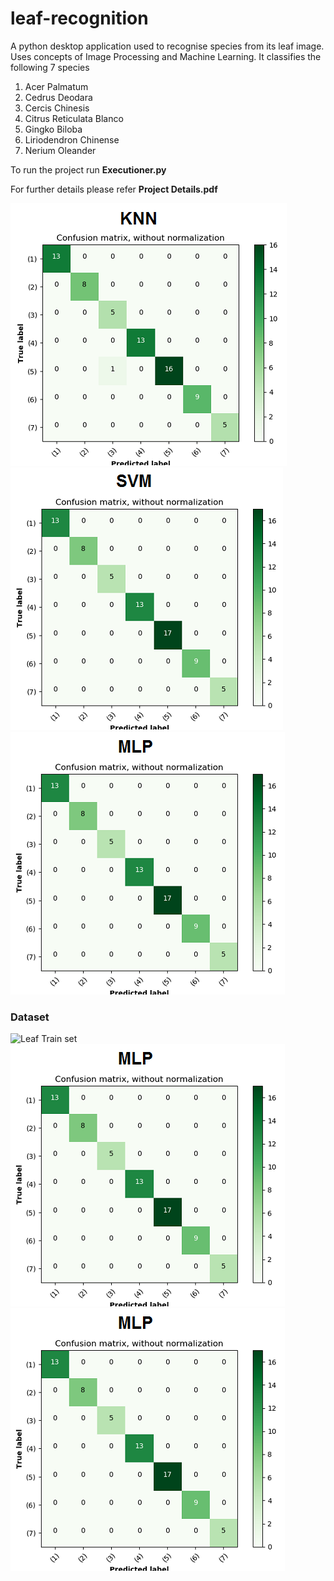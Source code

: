 # leaf-recognition
A python desktop application used to recognise species from its leaf image. 
Uses concepts of Image Processing and Machine Learning.
It classifies the following 7 species
1.	Acer Palmatum
2.	Cedrus Deodara
3.	Cercis Chinesis
4.	Citrus Reticulata Blanco
5.	Gingko Biloba
6.	Liriodendron Chinense
7.	Nerium Oleander

To run the project run **Executioner.py**

For further details please refer **Project Details.pdf**

![alt text](./KNN.png?raw=true "KNN") 
![alt text]( ./SVM.png?raw=true "MLP" )
![alt text]( ./MLP.png?raw=true "MLP" )

### Dataset
![Leaf Train set](https://cloud.tsinghua.edu.cn/d/7205d4451c4d477e8034/)
![Leaf Test set]( ./MLP.png?raw=true "MLP" )
![Leaf SQLite Database]( ./MLP.png?raw=true "MLP" )


